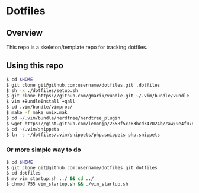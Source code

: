 # Dotfiles

## Overview

This repo is a skeleton/template repo for tracking dotfiles.

## Using this repo

```sh
$ cd $HOME
$ git clone git@github.com:username/dotfiles.git .dotfiles
$ sh -x ./dotfiles/setup.sh
$ git clone https://github.com/gmarik/vundle.git ~/.vim/bundle/vundle
$ vim +BundleInstall +qall
$ cd .vim/bundle/vimproc/
$ make -f make_unix.mak
$ cd ~/.vim/bundle/nerdtree/nerdtree_plugin
$ wget https://gist.github.com/lemonjp/2558f5cc63bcd347024b/raw/9e4f07818da3e9f98797710a9e78fd0d08ad79dc/grep_menuitem.vim
$ cd ~/.vim/snippets
$ ln -s ~/dotfiles/.vim/snippets/php.snippets php.snippets
```
### Or more simple way to do

```sh
$ cd $HOME
$ git clone git@github.com:username/dotfiles.git dotfiles
$ cd dotfiles
$ mv vim_startup.sh ../ && cd ../
$ chmod 755 vim_startup.sh && ./vim_startup.sh
```

